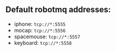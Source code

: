 ## Default robotmq addresses:

- iphone: `tcp://*:5555`
- mocap: `tcp://*:5556`
- spacemouse: `tcp://*:5557`
- keyboard: `tcp://*:5558`